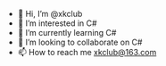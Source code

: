 - 👋 Hi, I’m @xkclub
- 👀 I’m interested in C#
- 🌱 I’m currently learning C#
- 💞️ I’m looking to collaborate on C#
- 📫 How to reach me xkclub@163.com

<!---
xkclub/xkclub is a ✨ special ✨ repository because its `README.md` (this file) appears on your GitHub profile.
You can click the Preview link to take a look at your changes.
--->
